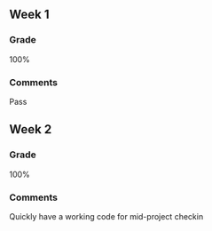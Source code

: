 ## Week 1
### Grade
100%

### Comments
Pass

## Week 2
### Grade
100%

### Comments
Quickly have a working code for mid-project checkin
